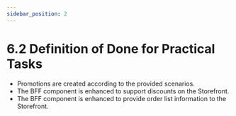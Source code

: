 ```yaml
---
sidebar_position: 2
---
```


# 6.2 Definition of Done for Practical Tasks

* Promotions are created according to the provided scenarios.
* The BFF component is enhanced to support discounts on the Storefront.
* The BFF component is enhanced to provide order list information to the Storefront.
